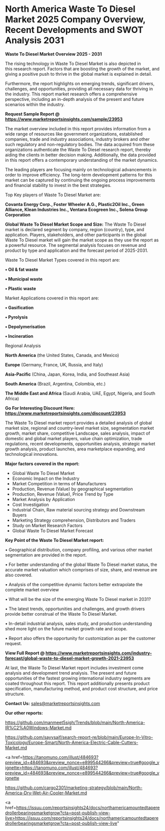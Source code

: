 # North America Waste To Diesel Market 2025 Company Overview, Recent Developments and SWOT Analysis 2031

<Strong> Waste To Diesel Market Overview 2025 - 2031</strong>

The rising technology in Waste To Diesel Market is also depicted in this research report. Factors that are boosting the growth of the market, and giving a positive push to thrive in the global market is explained in detail.

Furthermore, the report highlights on emerging trends, significant drivers, challenges, and opportunities, providing all necessary data for thriving in the industry. This report market research offers a comprehensive perspective, including an in-depth analysis of the present and future scenarios within the industry.

<strong>Request Sample Report @ <a href=https://www.marketreportsinsights.com/sample/23953>https://www.marketreportsinsights.com/sample/23953</a></strong>

The market overview included in this report provides information from a wide range of resources like government organizations, established companies, trade and industry associations, industry brokers and other such regulatory and non-regulatory bodies. The data acquired from these organizations authenticate the Waste To Diesel research report, thereby aiding the clients in better decision making. Additionally, the data provided in this report offers a contemporary understanding of the market dynamics.

The leading players are focusing mainly on technological advancements in order to improve efficiency. The long-term development patterns for this market can be captured by continuing the ongoing process improvements and financial stability to invest in the best strategies.

Top Key players of Waste To Diesel Market are:

<strong>Covanta Energy Corp., Foster Wheeler A.G., Plastic2Oil Inc., Green Alliance, Klean Industries Inc., Ventana Ecogreen Inc., Solena Group Corporation</strong>

<strong><b>Global Waste To Diesel Market Scope and Size:</b></strong>
The Waste To Diesel market is declared segment by company, region (country), type, and application. Players, stakeholders, and other participants in the global Waste To Diesel market will gain the market scope as they use the report as a powerful resource. The segmental analysis focuses on revenue and product by type and application and the forecast period of 2025-2031.

Waste To Diesel Market Types covered in this report are:

<strong>• Oil & fat waste

• Municipal waste

• Plastic waste</strong>

Market Applications covered in this report are:

<strong>• Gasification

• Pyrolysis

• Depolymerisation

• Incineration</strong> 

Regional Analysis

<strong>North America</strong> (the United States, Canada, and Mexico)

<strong>Europe</strong> (Germany, France, UK, Russia, and Italy)

<strong>Asia-Pacific</strong> (China, Japan, Korea, India, and Southeast Asia)

<strong>South America</strong> (Brazil, Argentina, Colombia, etc.)

<strong>The Middle East and Africa</strong> (Saudi Arabia, UAE, Egypt, Nigeria, and South Africa)

<strong>Go For Interesting Discount Here: <a href=https://www.marketreportsinsights.com/discount/23953>https://www.marketreportsinsights.com/discount/23953</a></strong>

The Waste To Diesel market report provides a detailed analysis of global market size, regional and country-level market size, segmentation market growth, market share, competitive Landscape, sales analysis, impact of domestic and global market players, value chain optimization, trade regulations, recent developments, opportunities analysis, strategic market growth analysis, product launches, area marketplace expanding, and technological innovations.

<strong><b>Major factors covered in the report:</b></strong>
<ul>
  <li>Global Waste To Diesel Market </li>
  <li>Economic Impact on the Industry</li>
  <li>Market Competition in terms of Manufacturers</li>
  <li>Production, Revenue (Value) by geographical segmentation</li>
  <li>Production, Revenue (Value), Price Trend by Type</li>
  <li>Market Analysis by Application</li>
  <li>Cost Investigation</li>
  <li>Industrial Chain, Raw material sourcing strategy and Downstream Buyers</li>
  <li>Marketing Strategy comprehension, Distributors and Traders</li>
  <li>Study on Market Research Factors</li>
  <li>Global Waste To Diesel Market Forecast</li>
</ul>

<strong><b>Key Point of the Waste To Diesel Market report:</b></strong>

• Geographical distribution, company profiling, and various other market segmentation are provided in the report.

• For better understanding of the global Waste To Diesel market status, the accurate market valuation which comprises of size, share, and revenue are also covered.

• Analysis of the competitive dynamic factors better extrapolate the complete market overview

• What will be the size of the emerging Waste To Diesel market in 2031?

• The latest trends, opportunities and challenges, and growth drivers provide better construal of the Waste To Diesel Market.

• In-detail industrial analysis, sales study, and production understanding shed more light on the future market growth rate and scope.

• Report also offers the opportunity for customization as per the customer request.

<strong><b>View Full Report @ <a href=https://www.marketreportsinsights.com/industry-forecast/global-waste-to-diesel-market-growth-2021-23953>https://www.marketreportsinsights.com/industry-forecast/global-waste-to-diesel-market-growth-2021-23953</a></b></strong>


At last, the Waste To Diesel Market report includes investment come analysis and development trend analysis. The present and future opportunities of the fastest growing international industry segments are coated throughout this report. This report additionally presents product specification, manufacturing method, and product cost structure, and price structure.

<strong>Contact Us:</strong>
sales@marketreportsinsights.com

<strong>Our other reports:</strong>

<a href=https://github.com/manmeet5sigh/Trends/blob/main/North-America-IR%C2%A0Windows-Market.md>https://github.com/manmeet5sigh/Trends/blob/main/North-America-IR%C2%A0Windows-Market.md</a>

<a href=https://github.com/sayysaif/search-report-re/blob/main/Europe-In-Vitro-Toxicology/Europe-Smart/North-America-Electric-Cable-Cutters-Market.md>https://github.com/sayysaif/search-report-re/blob/main/Europe-In-Vitro-Toxicology/Europe-Smart/North-America-Electric-Cable-Cutters-Market.md</a>

<a href=https://tanomuno.com/illust/484693?preview_id=484693&preview_nonce=e899544266&preview=true#google_vignette>https://tanomuno.com/illust/484693?preview_id=484693&preview_nonce=e899544266&preview=true#google_vignette</a>

<a href=https://github.com/cargo2301/marketing-strategy/blob/main/North-America-Dry-Wet-Air-Cooler-Market.md>https://github.com/cargo2301/marketing-strategy/blob/main/North-America-Dry-Wet-Air-Cooler-Market.md</a>

<a href=https://issuu.com/reportsinsights24/docs/northamericamountedtaperedrollerbearingsmarketgrow?cta=post-publish-view-live>https://issuu.com/reportsinsights24/docs/northamericamountedtaperedrollerbearingsmarketgrow?cta=post-publish-view-live</a>"
